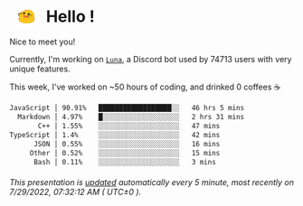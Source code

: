 <h1>   <img src="./spoinky.gif" style="vertical-align:middle;" width="30px">   Hello ! </h1>

Nice to meet you!

Currently, I'm working on <a href='https://github.com/Asgarrrr/Luna'>`Luna`</a>, a Discord bot used by 74713 users with very unique features.

This week, I've worked on ~50 hours of coding, and drinked 0 coffees ☕

```
JavaScript │ 90.91%   ██████████████████░░   46 hrs 5 mins
  Markdown │ 4.97%    █░░░░░░░░░░░░░░░░░░░   2 hrs 31 mins
       C++ │ 1.55%    ░░░░░░░░░░░░░░░░░░░░   47 mins
TypeScript │ 1.4%     ░░░░░░░░░░░░░░░░░░░░   42 mins
      JSON │ 0.55%    ░░░░░░░░░░░░░░░░░░░░   16 mins
     Other │ 0.52%    ░░░░░░░░░░░░░░░░░░░░   15 mins
      Bash │ 0.11%    ░░░░░░░░░░░░░░░░░░░░   3 mins
```

###### This presentation is [updated](https://github.com/Asgarrrr) automatically every 5 minute, most recently on 7/29/2022, 07:32:12 AM ( UTC±0 ).